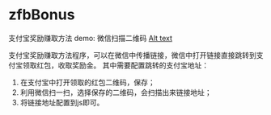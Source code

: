 # zfbBonus
支付宝奖励赚取方法
demo:
微信扫描二维码
[Alt text](https://github.com/flyspring/zfbBonus/blob/master/demo_pay_code.png)


支付宝奖励赚取方法程序，可以在微信中传播链接，微信中打开链接直接跳转到支付宝领取红包，收取奖励金。
其中需要配置跳转的支付宝地址：
1. 在支付宝中打开领取的红包二维码，保存；
2. 利用微信扫一扫，选择保存的二维码，会扫描出来链接地址；
3. 将链接地址配置到js即可。
